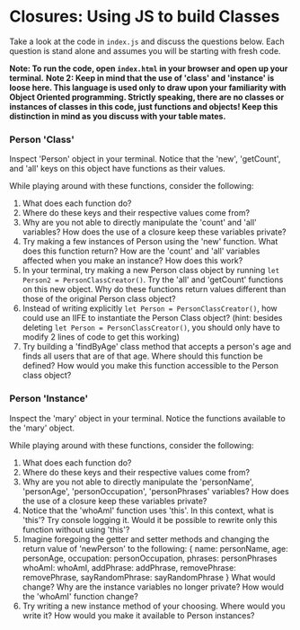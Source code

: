 # Closures: Using JS to build Classes

Take a look at the code in `index.js` and discuss the questions below. Each question is stand alone and assumes you will be starting with fresh code. 

**Note: To run the code, open `index.html` in your browser and open up your terminal.**
**Note 2: Keep in mind that the use of 'class' and 'instance' is loose here. This language is used only to draw upon your familiarity with Object Oriented programming. Strictly speaking, there are no classes or instances of classes in this code, just functions and objects! Keep this distinction in mind as you discuss with your table mates.**

### Person 'Class'

Inspect 'Person' object in your terminal. Notice that the 'new', 'getCount', and 'all' keys on this object have functions as their values. 

While playing around with these functions, consider the following:

1. What does each function do?
2. Where do these keys and their respective values come from?
3. Why are you not able to directly manipulate the 'count' and 'all' variables? How does the use of a closure keep these variables private?
4. Try making a few instances of Person using the 'new' function. What does this function return? How are the 'count' and 'all' variables affected when you make an instance? How does this work?
5. In your terminal, try making a new Person class object by running `let Person2 = PersonClassCreator()`. Try the 'all' and 'getCount' functions on this new object. Why do these functions return values different than those of the original Person class object?
6. Instead of writing explicitly `let Person = PersonClassCreator()`, how could use an IIFE to instantiate the Person Class object? (hint: besides deleting `let Person = PersonClassCreator()`, you should only have to modify 2 lines of code to get this working)
7. Try building a 'findByAge' class method that accepts a person's age and finds all users that are of that age. Where should this function be defined? How would you make this function accessible to the Person class object?

### Person 'Instance'

Inspect the 'mary' object in your terminal. Notice the functions available to the 'mary' object. 

While playing around with these functions, consider the following:

1. What does each function do?
2. Where do these keys and their respective values come from?
3. Why are you not able to directly manipulate the 'personName', 'personAge', 'personOccupation', 'personPhrases' variables? How does the use of a closure keep these variables private?
4. Notice that the 'whoAmI' function uses 'this'. In this context, what is 'this'? Try console logging it. Would it be possible to rewrite only this function without using 'this'?
5. Imagine foregoing the getter and setter methods and changing the return value of 'newPerson' to the following: 
    {
        name: personName,
        age: personAge,
        occupation: personOccupation,
        phrases: personPhrases
        whoAmI: whoAmI,
        addPhrase: addPhrase,
        removePhrase: removePhrase,
        sayRandomPhrase: sayRandomPhrase
    }
    What would change? Why are the instance variables no longer private? How would the 'whoAmI' function change?
6. Try writing a new instance method of your choosing. Where would you write it? How would you make it available to Person instances? 